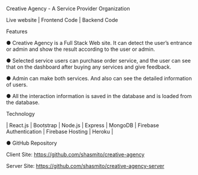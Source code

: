 Creative Agency - A Service Provider Organization

Live website | Frontend Code | Backend Code



Features

● Creative Agency is a Full Stack Web site. It can detect the user’s entrance or admin and show the
result according to the user or admin.

● Selected service users can purchase order service, and the user can see that on the dashboard
after buying any services and give feedback.

● Admin can make both services. And also can see the detailed information of users.

● All the interaction information is saved in the database and is loaded from
the database.


Technology

| React.js | Bootstrap | Node.js | Express | MongoDB | Firebase Authentication | Firebase Hosting |
Heroku |


● GitHub Repository

Client Site: https://github.com/shasmito/creative-agency

Server Site: https://github.com/shasmito/creative-agency-server
